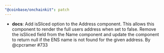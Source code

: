 ```yaml
---
"@coinbase/onchainkit": patch
---
```


- **docs**: Add isSliced option to the Address component. This allows this component to render the full users address when set to false. Remove the isSliced field from the Name component and update the component to return null if the ENS name is not found for the given address. By @cpcramer #733
